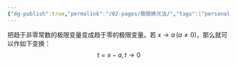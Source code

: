 ```yaml
---
{"dg-publish":true,"permalink":"/02-pages/极限换元法/","tags":["personal/blog","math/高等数学/极限"]}
---
```


把趋于非零常数的极限变量变成趋于零的极限变量。若 $\displaystyle x\to a\,(a\neq 0)$，那么就可以作如下变换：
$$
t = x-a,\,t\to 0
$$
